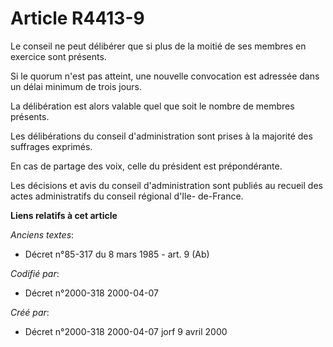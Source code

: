 # Article R4413-9

Le conseil ne peut délibérer que si plus de la moitié de ses membres en exercice sont présents.

Si le quorum n'est pas atteint, une nouvelle convocation est adressée dans un délai minimum de trois jours.

La délibération est alors valable quel que soit le nombre de membres présents.

Les délibérations du conseil d'administration sont prises à la majorité des suffrages exprimés.

En cas de partage des voix, celle du président est prépondérante.

Les décisions et avis du conseil d'administration sont publiés au recueil des actes administratifs du conseil régional d'Ile-
de-France.

**Liens relatifs à cet article**

_Anciens textes_:

  - Décret n°85-317 du 8 mars 1985 - art. 9 (Ab)

_Codifié par_:

  - Décret n°2000-318 2000-04-07

_Créé par_:

  - Décret n°2000-318 2000-04-07 jorf 9 avril 2000
